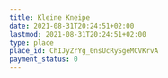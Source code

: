 ```yaml
---
title: Kleine Kneipe
date: 2021-08-31T20:24:51+02:00
lastmod: 2021-08-31T20:24:51+02:00
type: place
place_id: ChIJyZrYg_0nsUcRySgeMCVKrvA
payment_status: 0
---
```

